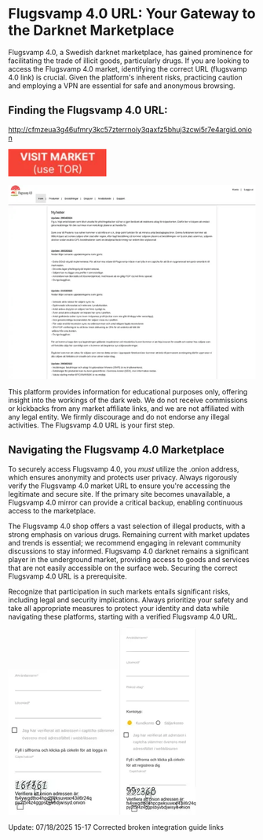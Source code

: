 # Flugsvamp 4.0 URL: Your Gateway to the Darknet Marketplace

Flugsvamp 4.0, a Swedish darknet marketplace, has gained prominence for facilitating the trade of illicit goods, particularly drugs. If you are looking to access the Flugsvamp 4.0 market, identifying the correct URL (flugsvamp 4.0 link) is crucial. Given the platform's inherent risks, practicing caution and employing a VPN are essential for safe and anonymous browsing.

## Finding the Flugsvamp 4.0 URL:

http://cfmzeua3g46ufmry3kc57zterrnoiy3qaxfz5bhuj3zcwi5r7e4argid.onion

[<img src="/static/tools.webp" width="200">](http://cfmzeua3g46ufmry3kc57zterrnoiy3qaxfz5bhuj3zcwi5r7e4argid.onion)

<a href="http://cfmzeua3g46ufmry3kc57zterrnoiy3qaxfz5bhuj3zcwi5r7e4argid.onion"><img src="/static/template.webp" alt="image" style="max-width: 100%;"></a>

This platform provides information for educational purposes only, offering insight into the workings of the dark web. We do not receive commissions or kickbacks from any market affiliate links, and we are not affiliated with any legal entity. We firmly discourage and do not endorse any illegal activities. The Flugsvamp 4.0 URL is your first step.

## Navigating the Flugsvamp 4.0 Marketplace

To securely access Flugsvamp 4.0, you *must* utilize the .onion address, which ensures anonymity and protects user privacy. Always rigorously verify the Flugsvamp 4.0 market URL to ensure you're accessing the legitimate and secure site. If the primary site becomes unavailable, a Flugsvamp 4.0 mirror can provide a critical backup, enabling continuous access to the marketplace.

The Flugsvamp 4.0 shop offers a vast selection of illegal products, with a strong emphasis on various drugs. Remaining current with market updates and trends is essential; we recommend engaging in relevant community discussions to stay informed. Flugsvamp 4.0 darknet remains a significant player in the underground market, providing access to goods and services that are not easily accessible on the surface web. Securing the correct Flugsvamp 4.0 URL is a prerequisite.

Recognize that participation in such markets entails significant risks, including legal and security implications. Always prioritize your safety and take all appropriate measures to protect your identity and data while navigating these platforms, starting with a verified Flugsvamp 4.0 URL.

<a href="http://cfmzeua3g46ufmry3kc57zterrnoiy3qaxfz5bhuj3zcwi5r7e4argid.onion"><img src="/static/bottom.webp" alt="image" style="max-width: 100%;"></a>  <a href="http://cfmzeua3g46ufmry3kc57zterrnoiy3qaxfz5bhuj3zcwi5r7e4argid.onion"><img src="/static/cache.webp" alt="image" style="max-width: 100%;"></a>

Update:  07/18/2025 15-17 Corrected broken integration guide links